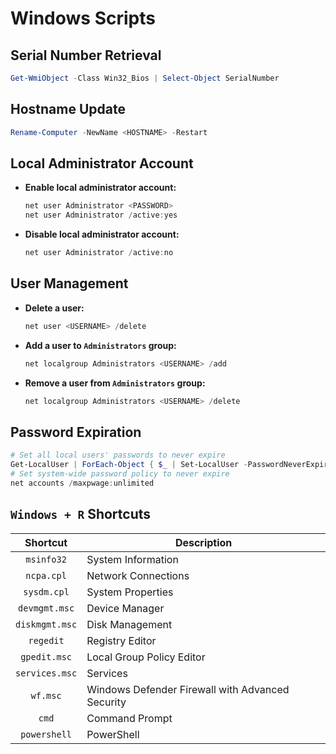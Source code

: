 # Windows Scripts

## Serial Number Retrieval

```powershell
Get-WmiObject -Class Win32_Bios | Select-Object SerialNumber
```

## Hostname Update

```powershell
Rename-Computer -NewName <HOSTNAME> -Restart
```

## Local Administrator Account

-   **Enable local administrator account:**

    ```powershell
    net user Administrator <PASSWORD>
    net user Administrator /active:yes
    ```

-   **Disable local administrator account:**

    ```powershell
    net user Administrator /active:no
    ``` 

## User Management

-   **Delete a user:**

    ```powershell
    net user <USERNAME> /delete
    ```

-   **Add a user to `Administrators` group:**

    ```powershell
    net localgroup Administrators <USERNAME> /add
    ```

-   **Remove a user from `Administrators` group:**

    ```powershell
    net localgroup Administrators <USERNAME> /delete
    ```

## Password Expiration

```powershell
# Set all local users' passwords to never expire
Get-LocalUser | ForEach-Object { $_ | Set-LocalUser -PasswordNeverExpires $true }
# Set system-wide password policy to never expire
net accounts /maxpwage:unlimited
```

## `Windows + R` Shortcuts

Shortcut        |Description
:--------------:|------------------------------------------------
`msinfo32`      |System Information
`ncpa.cpl`      |Network Connections
`sysdm.cpl`     |System Properties
`devmgmt.msc`   |Device Manager
`diskmgmt.msc`  |Disk Management
`regedit`       |Registry Editor
`gpedit.msc`    |Local Group Policy Editor
`services.msc`  |Services
`wf.msc`        |Windows Defender Firewall with Advanced Security
`cmd`           |Command Prompt
`powershell`    |PowerShell